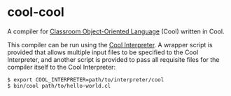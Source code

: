 # cool-cool
A compiler for
[Classroom Object-Oriented Language](https://theory.stanford.edu/~aiken/software/cool/cool.html)
(Cool) written in Cool.

This compiler can be run using the
[Cool Interpreter](http://www.cs.virginia.edu/~weimer/2015-4610/).  A wrapper
script is provided that allows multiple input files to be specified to the Cool
Interpreter, and another script is provided to pass all requisite files for the
compiler itself to the Cool Interpreter:

    $ export COOL_INTERPRETER=path/to/interpreter/cool
    $ bin/cool path/to/hello-world.cl
